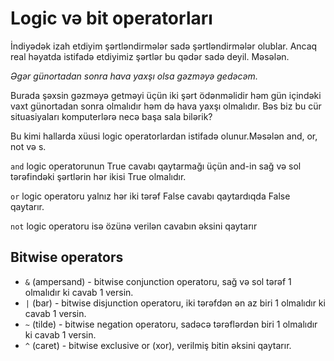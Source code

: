 # Logic və bit operatorları

İndiyədək izah etdiyim şərtləndirmələr sadə şərtləndirmələr olublar. Ancaq real həyatda istifadə etdiyimiz şərtlər bu qədər sadə deyil. Məsələn.

_Əgər günortadan sonra hava yaxşı olsa gəzməyə gedəcəm._

Burada şəxsin gəzməyə getməyi üçün iki şərt ödənməlidir həm gün içindəki vaxt günortadan sonra olmalıdır həm də hava yaxşı olmalıdır. Bəs biz bu cür situasiyaları komputerlərə necə başa sala bilərik?

Bu kimi hallarda xüusi logic operatorlardan istifadə olunur.Məsələn and, or, not və s.

`and` logic operatorunun True cavabı qaytarmağı üçün and-in sağ və sol tərəfindəki şərtlərin hər ikisi True olmalıdır.

`or` logic operatoru yalnız hər iki tərəf False cavabı qaytardıqda False qaytarır.

`not` logic operatoru isə özünə verilən cavabın əksini qaytarır

## Bitwise operators



* `&` (ampersand) - bitwise conjunction operatoru, sağ və sol tərəf 1 olmalıdır ki cavab 1 versin.
* `|` (bar) - bitwise disjunction operatoru, iki tərəfdən ən az biri 1 olmalıdır ki cavab 1 versin.
* `~` (tilde) - bitwise negation operatoru, sadəcə tərəflərdən biri 1 olmalıdır ki cavab 1 versin.
* `^` (caret) - bitwise exclusive or (xor), verilmiş bitin əksini qaytarır.













